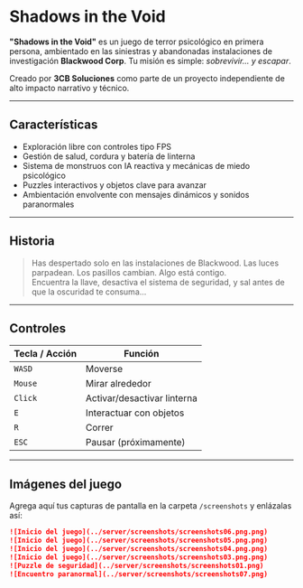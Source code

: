 #  Shadows in the Void

**"Shadows in the Void"** es un juego de terror psicológico en primera persona, ambientado en las siniestras y abandonadas instalaciones de investigación **Blackwood Corp**. Tu misión es simple: *sobrevivir... y escapar*.

Creado por **3CB Soluciones** como parte de un proyecto independiente de alto impacto narrativo y técnico.

---

##  Características

- Exploración libre con controles tipo FPS
- Gestión de salud, cordura y batería de linterna
- Sistema de monstruos con IA reactiva y mecánicas de miedo psicológico
- Puzzles interactivos y objetos clave para avanzar
- Ambientación envolvente con mensajes dinámicos y sonidos paranormales

---

##  Historia

> Has despertado solo en las instalaciones de Blackwood. Las luces parpadean. Los pasillos cambian. Algo está contigo.  
> Encuentra la llave, desactiva el sistema de seguridad, y sal antes de que la oscuridad te consuma...

---

##  Controles

| Tecla / Acción | Función |
|----------------|---------|
| `WASD`         | Moverse |
| `Mouse`        | Mirar alrededor |
| `Click`        | Activar/desactivar linterna |
| `E`            | Interactuar con objetos |
| `R`            | Correr |
| `ESC`          | Pausar (próximamente) |

---

##  Imágenes del juego

Agrega aquí tus capturas de pantalla en la carpeta `/screenshots` y enlázalas así:

```markdown
![Inicio del juego](../server/screenshots/screenshots06.png.png)
![Inicio del juego](../server/screenshots/screenshots05.png.png)
![Inicio del juego](../server/screenshots/screenshots04.png.png)
![Inicio del juego](../server/screenshots/screenshots03.png.png)
![Puzzle de seguridad](../server/screenshots/screenshots01.png)
![Encuentro paranormal](../server/screenshots/screenshots07.png)
